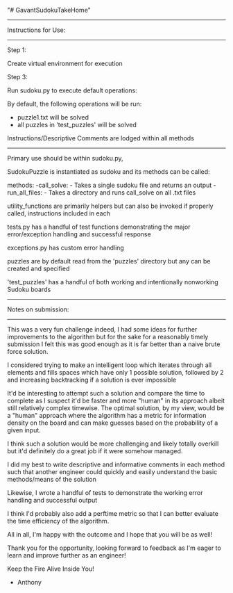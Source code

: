 "# GavantSudokuTakeHome" 

____________________________
Instructions for Use:
____________________________

Step 1:

Create virtual environment for execution

Step 3:

Run sudoku.py to execute default operations:

By default, the following operations will be run:

- puzzle1.txt will be solved
- all puzzles in 'test_puzzles' will be solved

Instructions/Descriptive Comments are lodged within all methods

____________________________

Primary use should be within sudoku.py,

SudokuPuzzle is instantiated as sudoku and its methods can be called:

methods: 
    -call_solve:
        - Takes a single sudoku file and returns an output
    -run_all_files:
        - Takes a directory and runs call_solve on all .txt files


utility_functions are primarily helpers but can also be invoked 
if properly called, instructions included in each

tests.py has a handful of test functions demonstrating the major
error/exception handling and successful response

exceptions.py has custom error handling

puzzles are by default read from the 'puzzles' directory but any can be created and specified

'test_puzzles' has a handful of both working and intentionally nonworking Sudoku boards

____________________________
Notes on submission:
____________________________

This was a very fun challenge indeed, I had some ideas for further improvements
to the algorithm but for the sake for a reasonably timely submission I felt this
was good enough as it is far better than a naive brute force solution.

I considered trying to make an intelligent loop which iterates through all elements
and fills spaces which have only 1 possible solution, followed by 2 and increasing 
backtracking if a solution is ever impossible

It'd be interesting to attempt such a solution and compare the time to complete
as I suspect it'd be faster and more "human" in its approach albeit still
relatively complex timewise. The optimal solution, by my view,
would be a "human" approach where the algorithm has a metric for information density 
on the board and can make guesses based on the probability of a given input.

I think such a solution would be more challenging and likely totally overkill but it'd
definitely do a great job if it were somehow managed.

I did my best to write descriptive and informative comments in each method such that
another engineer could quickly and easily understand the basic methods/means of the solution

Likewise, I wrote a handful of tests to demonstrate the working error handling and successful output

I think I'd probably also add a perftime metric so that I can better evaluate the
time efficiency of the algorithm. 

All in all, I'm happy with the outcome and I hope that you will be as well!

Thank you for the opportunity, looking forward to feedback as I'm eager to learn and improve
further as an engineer!

Keep the Fire Alive Inside You!

- Anthony